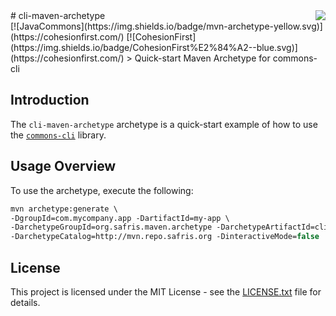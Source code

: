 <img src="http://safris.org/logo.png" align="right" />
# cli-maven-archetype<br>[![JavaCommons](https://img.shields.io/badge/mvn-archetype-yellow.svg)](https://cohesionfirst.com/) [![CohesionFirst](https://img.shields.io/badge/CohesionFirst%E2%84%A2--blue.svg)](https://cohesionfirst.com/)
> Quick-start Maven Archetype for commons-cli

## Introduction

The `cli-maven-archetype` archetype is a quick-start example of how to use the [`commons-cli`](https://github.com/SevaSafris/commons-cli) library.

## Usage Overview

To use the archetype, execute the following:

  ```tcsh
  mvn archetype:generate \
  -DgroupId=com.mycompany.app -DartifactId=my-app \
  -DarchetypeGroupId=org.safris.maven.archetype -DarchetypeArtifactId=cli-maven-archetype \
  -DarchetypeCatalog=http://mvn.repo.safris.org -DinteractiveMode=false
  ```

## License

This project is licensed under the MIT License - see the [LICENSE.txt](LICENSE.txt) file for details.